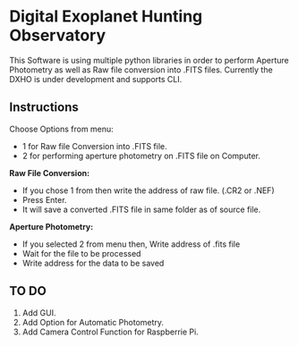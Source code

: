 # Digital Exoplanet Hunting Observatory

This Software is using multiple python libraries in order to perform Aperture Photometry as well as Raw file conversion into .FITS files.
Currently the DXHO is under development and supports CLI.

## Instructions



Choose Options from menu:

 - 1 for Raw file Conversion into .FITS file.
 - 2 for performing aperture photometry on .FITS file on Computer.

**Raw File Conversion:**

 - If you chose 1 from then write the address of raw file. (.CR2 or
   .NEF)
 - Press Enter.
 - It will save a converted .FITS file in same folder as of source file.

**Aperture Photometry:**

 - If you selected 2 from menu then, Write address of .fits file
 - Wait for the file to be processed
 - Write address for the data to be saved

## TO DO

 1. Add GUI.
 2. Add Option for Automatic Photometry.
 3. Add Camera Control Function for Raspberrie Pi.

